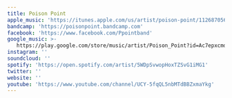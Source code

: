 ```yaml
---
title: Poison Point
apple_music: 'https://itunes.apple.com/us/artist/poison-point/1126870561'
bandcamp: 'https://poisonpoint.bandcamp.com'
facebook: 'https://www.facebook.com/Ppointband'
google_music: >-
   https://play.google.com/store/music/artist/Poison_Point?id=Ac7epxcmdjrtrmboskvxyfzqkv4
instagram: ''
soundcloud: ''
spotify: 'https://open.spotify.com/artist/5WDpSvwopHoxTZSvG1iMG1'
twitter: ''
website: ''
youtube: 'https://www.youtube.com/channel/UCY-5fqQL5nbMTdBBZxmaYkg'
---
```

